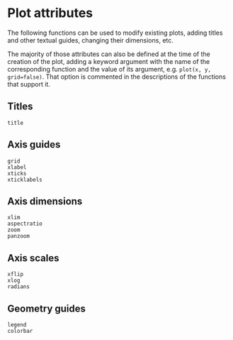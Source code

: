 # Plot attributes

The following functions can be used to modify existing plots, adding titles and other textual guides, changing their dimensions, etc.

The majority of those attributes can also be defined at the time of the creation of the plot, adding a keyword argument with the name of the corresponding function and the value of its argument, e.g. `plot(x, y, grid=false)`. That option is commented in the descriptions of the functions that support it.

## Titles
```@docs
title
```
## Axis guides
```@docs
grid
xlabel
xticks
xticklabels
```
## Axis dimensions
```@docs
xlim
aspectratio
zoom
panzoom
```
## Axis scales
```@docs
xflip
xlog
radians
```
## Geometry guides
```@docs
legend
colorbar
```
